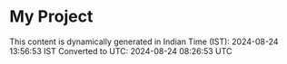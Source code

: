 # My Project

This content is dynamically generated in Indian Time (IST): 2024-08-24 13:56:53 IST
Converted to UTC: 2024-08-24 08:26:53 UTC
